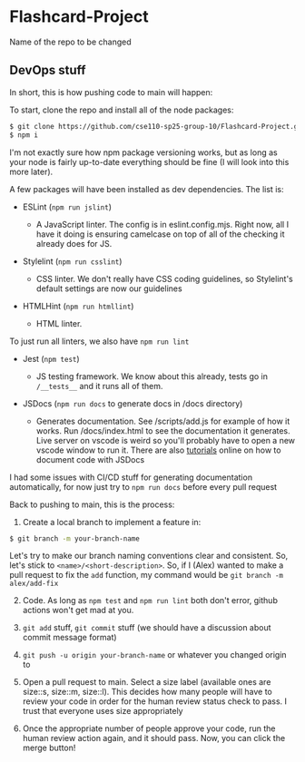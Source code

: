 # Flashcard-Project

Name of the repo to be changed

## DevOps stuff
In short, this is how pushing code to main will happen:

To start, clone the repo and install all of the node packages:

```bash
$ git clone https://github.com/cse110-sp25-group-10/Flashcard-Project.git
$ npm i
```

I'm not exactly sure how npm package versioning works, but 
as long as your node is fairly up-to-date everything should be fine (I will look into this more later).

A few packages will have been installed as dev dependencies. The list is:

- ESLint (`npm run jslint`)
    - A JavaScript linter. The config is in eslint.config.mjs. Right now, all I have it doing is ensuring camelcase on top of all of the checking it already does for JS.

- Stylelint (`npm run csslint`)
    - CSS linter. We don't really have CSS coding guidelines, so Stylelint's default settings are now our guidelines

- HTMLHint (`npm run htmllint`)
    - HTML linter.

To just run all linters, we also have `npm run lint`

- Jest (`npm test`)
    - JS testing framework. We know about this already, tests go in `/__tests__` and it runs all of them.

- JSDocs (`npm run docs` to generate docs in /docs directory)
    - Generates documentation. See /scripts/add.js for example of how it works. Run /docs/index.html to see the documentation it generates. Live server on vscode is weird so you'll probably have to open a new vscode window to run it. There are also [tutorials](https://medium.com/@martink_rsa/js-docs-a-quickstart-guide-da6ce5df4a73) online on how to document code with JSDocs

I had some issues with CI/CD stuff for generating documentation automatically, for now just try to `npm run docs` before every pull request

Back to pushing to main, this is the process:

1. Create a local branch to implement a feature in:

```bash
$ git branch -m your-branch-name
```
Let's try to make our branch naming conventions clear and consistent. So, let's stick to `<name>/<short-description>`. So, if I (Alex) wanted to make a pull request to fix the `add` function, my command would be `git branch -m alex/add-fix`

2. Code. As long as `npm test` and `npm run lint` both don't error, github actions won't get mad at you.

3. `git add` stuff, `git commit` stuff (we should have a discussion about commit message format)

4. `git push -u origin your-branch-name` or whatever you changed origin to

5. Open a pull request to main. Select a size label (available ones are size::s, size::m, size::l). This decides how many people will have to review your code in order for the human review status check to pass. I trust that everyone uses size appropriately

6. Once the appropriate number of people approve your code, run the human review action again, and it should pass. Now, you can click the merge button!